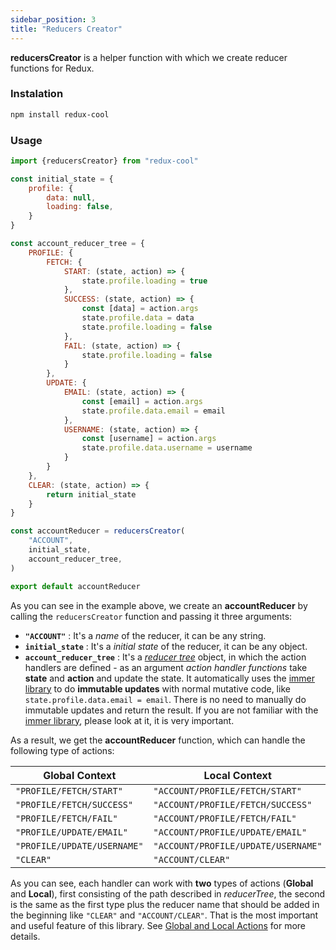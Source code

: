 ```yaml
---
sidebar_position: 3
title: "Reducers Creator"
---
```


**reducersCreator** is a helper function with which we create reducer functions for Redux.

### Instalation
```bash
npm install redux-cool
```
### Usage

```javascript
import {reducersCreator} from "redux-cool"

const initial_state = {
    profile: {
        data: null,
        loading: false,
    }
}

const account_reducer_tree = {
    PROFILE: {
        FETCH: {
            START: (state, action) => {
                state.profile.loading = true
            },
            SUCCESS: (state, action) => {
                const [data] = action.args
                state.profile.data = data
                state.profile.loading = false
            },
            FAIL: (state, action) => {
                state.profile.loading = false
            }
        },
        UPDATE: {
            EMAIL: (state, action) => {
                const [email] = action.args
                state.profile.data.email = email
            },
            USERNAME: (state, action) => {
                const [username] = action.args
                state.profile.data.username = username
            }
        }
    },
    CLEAR: (state, action) => {
        return initial_state
    }
}

const accountReducer = reducersCreator(
    "ACCOUNT",
    initial_state,
    account_reducer_tree,
)

export default accountReducer
```

As you can see in the example above, we create an **accountReducer** by calling the `reducersCreator` function and passing it three arguments:

- **`"ACCOUNT"`** : It's a *name* of the reducer, it can be any string.
- **`initial_state`** : It's a *initial state* of the reducer, it can be any object.
- **`account_reducer_tree`** :  It's a *[reducer tree](/docs/concepts/reducer-tree)* object, in which the action handlers are defined - as an argument *action handler functions* take **state** and **action** and update the state. It automatically uses the [immer library](https://immerjs.github.io/immer/) to do **immutable updates** with normal mutative code, like `state.profile.data.email = email`. There is no need to manually do immutable updates and return the result. If you are not familiar with the [immer library](https://immerjs.github.io/immer/), please look at it, it is very important.



As a result, we get the **accountReducer** function, which can handle the following type of actions:

| Global Context               | Local Context                     |
| -------------               |-------------                       |
| `"PROFILE/FETCH/START"`     | `"ACCOUNT/PROFILE/FETCH/START"`    |
| `"PROFILE/FETCH/SUCCESS"`   | `"ACCOUNT/PROFILE/FETCH/SUCCESS"`  |
| `"PROFILE/FETCH/FAIL"`      | `"ACCOUNT/PROFILE/FETCH/FAIL"`     |
| `"PROFILE/UPDATE/EMAIL"`    | `"ACCOUNT/PROFILE/UPDATE/EMAIL"`   |
| `"PROFILE/UPDATE/USERNAME"` | `"ACCOUNT/PROFILE/UPDATE/USERNAME"`|
| `"CLEAR"`                   | `"ACCOUNT/CLEAR"`                  |


As you can see, each handler can work with **two** types of actions (**Global** and **Local**), first consisting of the path described in *reducerTree*, the second is the same as the first type plus the reducer name that should be added in the beginning like `"CLEAR"` and `"ACCOUNT/CLEAR"`. That is the most important and useful feature of this library. See [Global and Local Actions](/docs/concepts/global-and-local-actions) for more details.
